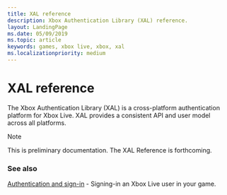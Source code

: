 ```yaml
---
title: XAL reference
description: Xbox Authentication Library (XAL) reference.
layout: LandingPage
ms.date: 05/09/2019
ms.topic: article
keywords: games, xbox live, xbox, xal
ms.localizationpriority: medium
---
```


# XAL reference

The Xbox Authentication Library (XAL) is a cross-platform authentication platform for Xbox Live.
XAL provides a consistent API and user model across all platforms.

> [!NOTE]
> This is preliminary documentation. The XAL Reference is forthcoming.


<!-- ### In this section

| Article | Description |
|---------|-------------|
| [__](__) | __ |
| [__](__) | __ |
| [__](__) | __ | -->


### See also

[Authentication and sign-in](../../using-xbox-live/auth/authentication_nav.md) - Signing-in an Xbox Live user in your game.
